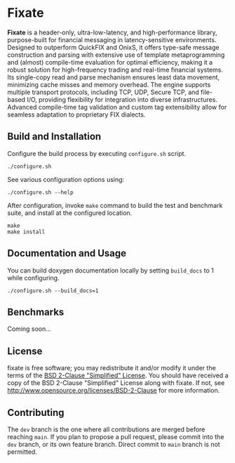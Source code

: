 # Fixate
__Fixate__ is a header-only, ultra-low-latency, and high-performance library, purpose-built for financial messaging in latency-sensitive environments.
Designed to outperform QuickFIX and OnixS, it offers type-safe message construction and parsing with extensive use of template metaprogramming and
(almost) compile-time evaluation for optimal efficiency, making it a robust solution for high-frequency trading and real-time financial systems.
Its single-copy read and parse mechanism ensures least data movement, minimizing cache misses and memory overhead.
The engine supports multiple transport protocols, including TCP, UDP, Secure TCP, and file-based I/O, providing flexibility for integration into
diverse infrastructures. Advanced compile-time tag validation and custom tag extensibility allow for seamless adaptation to proprietary FIX dialects.

## Build and Installation
Configure the build process by executing `configure.sh` script.
```
./configure.sh
```
See various configuration options using:
```
./configure.sh --help
```
After configuration, invoke `make` command to build the test and benchmark suite, and install at the configured location.
```
make
make install
```

## Documentation and Usage
You can build doxygen documentation locally by setting `build_docs` to 1 while configuring.
```
./configure.sh --build_docs=1
```

## Benchmarks
Coming soon...

## License
fixate is free software; you may redistribute it and/or modify it under the
terms of the [BSD 2-Clause "Simplified" License](LICENSE). You should have received a copy of the
BSD 2-Clause "Simplified" License along with fixate. If not, see
http://www.opensource.org/licenses/BSD-2-Clause for more information.


## Contributing
The `dev` branch is the one where all contributions are merged before reaching `main`.
If you plan to propose a pull request, please commit into the `dev` branch, or its own feature branch.
Direct commit to `main` branch is not permitted.
